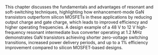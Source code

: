 This chapter discusses the fundamentals and advantages of resonant and soft-switching techniques, highlighting how enhancement-mode GaN transistors outperform silicon MOSFETs in these applications by reducing output charge and gate charge, which leads to improved efficiency and higher operating frequencies. A design example of a 48 V to 12 V high-frequency resonant intermediate bus converter operating at 1.2 MHz demonstrates GaN transistors achieving shorter zero-voltage switching transitions, increased power delivery periods, and up to a 1% efficiency improvement compared to silicon MOSFET-based designs.

